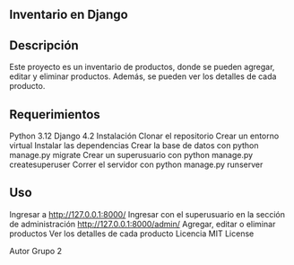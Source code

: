 Inventario en Django
-----------------------------------
Descripción
------------------------------------------------
Este proyecto es un inventario de productos, donde se pueden agregar, editar y eliminar productos. Además, se pueden ver los detalles de cada producto.

Requerimientos
--------------------------------------------
Python 3.12
Django 4.2
Instalación
Clonar el repositorio
Crear un entorno virtual
Instalar las dependencias 
Crear la base de datos con python manage.py migrate
Crear un superusuario con python manage.py createsuperuser
Correr el servidor con python manage.py runserver


Uso
---------------------------------------------------------------------

Ingresar a http://127.0.0.1:8000/
Ingresar con el superusuario en la sección de administración http://127.0.0.1:8000/admin/
Agregar, editar o eliminar productos
Ver los detalles de cada producto
Licencia
MIT License

Autor
Grupo 2
